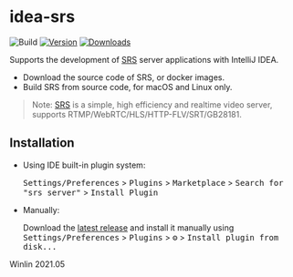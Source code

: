 # idea-srs

![Build](https://github.com/ossrs/idea-srs/workflows/Build/badge.svg)
[![Version](https://img.shields.io/jetbrains/plugin/v/16837.svg)](https://plugins.jetbrains.com/plugin/16837)
[![Downloads](https://img.shields.io/jetbrains/plugin/d/16837.svg)](https://plugins.jetbrains.com/plugin/16837)

<!-- Plugin description -->

Supports the development of [SRS](https://github.com/ossrs/srs) server applications 
with IntelliJ IDEA. 

* Download the source code of SRS, or docker images.
* Build SRS from source code, for macOS and Linux only.

> Note: [SRS](https://github.com/ossrs/srs) is a simple, high efficiency
and realtime video server, supports RTMP/WebRTC/HLS/HTTP-FLV/SRT/GB28181.

<!-- Plugin description end -->

## Installation

- Using IDE built-in plugin system:
  
  <kbd>Settings/Preferences</kbd> > <kbd>Plugins</kbd> > <kbd>Marketplace</kbd> > <kbd>Search for "srs server"</kbd> >
  <kbd>Install Plugin</kbd>
  
- Manually:

  Download the [latest release](https://github.com/ossrs/idea-srs/releases/latest) and install it manually using
  <kbd>Settings/Preferences</kbd> > <kbd>Plugins</kbd> > <kbd>⚙️</kbd> > <kbd>Install plugin from disk...</kbd>

Winlin 2021.05

